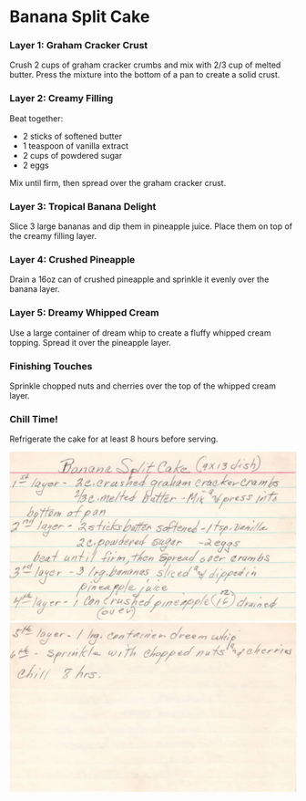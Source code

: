 # Banana Split Cake

### Layer 1: Graham Cracker Crust
 Crush 2 cups of graham cracker crumbs and mix with 2/3 cup of melted butter. Press the mixture into the bottom of a pan to create a solid crust.

### Layer 2: Creamy Filling
Beat together:
* 2 sticks of softened butter
* 1 teaspoon of vanilla extract
* 2 cups of powdered sugar
* 2 eggs

Mix until firm, then spread over the graham cracker crust.

### Layer 3: Tropical Banana Delight
Slice 3 large bananas and dip them in pineapple juice. Place them on top of the creamy filling layer.

### Layer 4: Crushed Pineapple
Drain a 16oz can of crushed pineapple and sprinkle it evenly over the banana layer.

### Layer 5: Dreamy Whipped Cream
Use a large container of dream whip to create a fluffy whipped cream topping. Spread it over the pineapple layer.

### Finishing Touches
Sprinkle chopped nuts and cherries over the top of the whipped cream layer.

### Chill Time!
Refrigerate the cake for at least 8 hours before serving.

![Recipe scan 1](images/Banana%20Split%20Cake-1.webp)
![Recipe scan 2](images/Banana%20Split%20Cake-2.webp)

